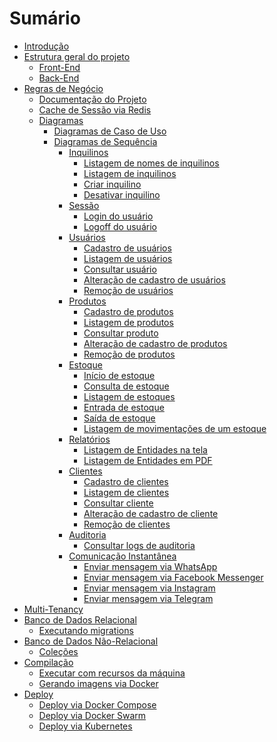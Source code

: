 # Sumário

- [Introdução](./intro.md)
- [Estrutura geral do projeto](./estrutura.md)
  - [Front-End]()
  - [Back-End](./backend.md)
- [Regras de Negócio]()
  - [Documentação do Projeto](./documentacao.md)
  - [Cache de Sessão via Redis]()
  - [Diagramas]()
    - [Diagramas de Caso de Uso](./diagramas/casos-de-uso.md)
    - [Diagramas de Sequência](./diagramas-sequencia.md)
	  - [Inquilinos]()
	    - [Listagem de nomes de inquilinos]()
		- [Listagem de inquilinos]()
		- [Criar inquilino]()
		- [Desativar inquilino]()
	  - [Sessão](./diagramas-sequencia-sessao.md)
	    - [Login do usuário](./diagramas/login.md)
		- [Logoff do usuário](./diagramas/logoff.md)
	  - [Usuários](./diagramas-sequencia-usuarios.md)
		- [Cadastro de usuários](./diagramas/cadastro-usuarios.md)
	    - [Listagem de usuários](./diagramas/lista-usuarios.md)
		- [Consultar usuário](./diagramas/consultar-usuarios.md)
		- [Alteração de cadastro de usuários](./diagramas/alteracao-usuarios.md)
		- [Remoção de usuários](./diagramas/remocao-usuarios.md)
	  - [Produtos]()
		- [Cadastro de produtos]()
	    - [Listagem de produtos]()
		- [Consultar produto]()
		- [Alteração de cadastro de produtos]()
		- [Remoção de produtos]()
	  - [Estoque]()
	    - [Início de estoque]()
		- [Consulta de estoque]()
		- [Listagem de estoques]()
		- [Entrada de estoque]()
		- [Saída de estoque]()
		- [Listagem de movimentações de um estoque]()
	  - [Relatórios]()
	    - [Listagem de Entidades na tela]()
		- [Listagem de Entidades em PDF]()
	  - [Clientes]()
	    - [Cadastro de clientes]()
		- [Listagem de clientes]()
		- [Consultar cliente]()
		- [Alteração de cadastro de cliente]()
		- [Remoção de clientes]()
	  - [Auditoria]()
	    - [Consultar logs de auditoria]()
	  - [Comunicação Instantânea]()
	    - [Enviar mensagem via WhatsApp]()
		- [Enviar mensagem via Facebook Messenger]()
		- [Enviar mensagem via Instagram]()
		- [Enviar mensagem via Telegram]()
- [Multi-Tenancy](./multi-tenancy.md)
- [Banco de Dados Relacional](./banco-relacional.md)
  - [Executando migrations](./migrations.md)
- [Banco de Dados Não-Relacional](./banco-nao-relacional.md)
  - [Coleções](./colecoes.md)
- [Compilação](./compilacao.md)
  - [Executar com recursos da máquina](./executar-maquina.md)
  - [Gerando imagens via Docker](./gerando-imagens.md)
- [Deploy](./deploy.md)
  - [Deploy via Docker Compose](./deploy-compose.md)
  - [Deploy via Docker Swarm](./deploy-swarm.md)
  - [Deploy via Kubernetes](./deploy-kubernetes.md)
